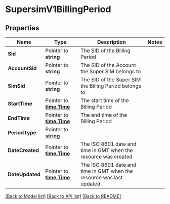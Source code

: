 # SupersimV1BillingPeriod

## Properties

Name | Type | Description | Notes
------------ | ------------- | ------------- | -------------
**Sid** | Pointer to **string** | The SID of the Billing Period |
**AccountSid** | Pointer to **string** | The SID of the Account the Super SIM belongs to |
**SimSid** | Pointer to **string** | The SID of the Super SIM the Billing Period belongs to |
**StartTime** | Pointer to [**time.Time**](time.Time.md) | The start time of the Billing Period |
**EndTime** | Pointer to [**time.Time**](time.Time.md) | The end time of the Billing Period |
**PeriodType** | Pointer to [**string**](BillingPeriodEnumBpType.md) |  |
**DateCreated** | Pointer to [**time.Time**](time.Time.md) | The ISO 8601 date and time in GMT when the resource was created |
**DateUpdated** | Pointer to [**time.Time**](time.Time.md) | The ISO 8601 date and time in GMT when the resource was last updated |

[[Back to Model list]](../README.md#documentation-for-models) [[Back to API list]](../README.md#documentation-for-api-endpoints) [[Back to README]](../README.md)


